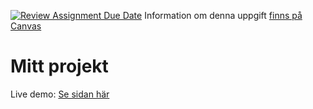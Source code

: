 [![Review Assignment Due Date](https://classroom.github.com/assets/deadline-readme-button-22041afd0340ce965d47ae6ef1cefeee28c7c493a6346c4f15d667ab976d596c.svg)](https://classroom.github.com/a/86U7Ke2S)
Information om denna uppgift [finns på Canvas](https://chasacademy.instructure.com/courses/585/assignments/3056?module_item_id=16220)

# Mitt projekt

Live demo: [Se sidan här](https://68f0eb07a23d610008292672--adrian-01-uppgift.netlify.app)
